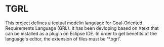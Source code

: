 # TGRL
This project defines a textual modelin language for Goal-Oriented Requirements Language (GRL). It has been devloping based on Xtext that can be installed as a plugin on Eclipse IDE.
In order to get benefits of the language's editor, the extension of files must be '*.xgrl'.

